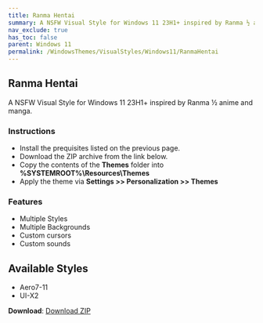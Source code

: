 ```yaml
---
title: Ranma Hentai
summary: A NSFW Visual Style for Windows 11 23H1+ inspired by Ranma ½ anime and manga.
nav_exclude: true
has_toc: false
parent: Windows 11
permalink: /WindowsThemes/VisualStyles/Windows11/RanmaHentai
---
```


## Ranma Hentai
A NSFW Visual Style for Windows 11 23H1+ inspired by Ranma ½ anime and manga.

<!-- <img align="center" src="" alt="Preview" /> -->

### Instructions

- Install the prequisites listed on the previous page.
- Download the ZIP archive from the link below.
- Copy the contents of the **Themes** folder into **%SYSTEMROOT%\Resources\Themes**
- Apply the theme via **Settings >> Personalization >> Themes**

### Features

- Multiple Styles
- Multiple Backgrounds
- Custom cursors
- Custom sounds

## Available Styles

- Aero7-11
- UI-X2

**Download**: [Download ZIP](https://gitlab.com/the-back-room/visual-styles/windows-11/nsfw/ranma-hentai/-/archive/main/ranma-hentai-main.zip)